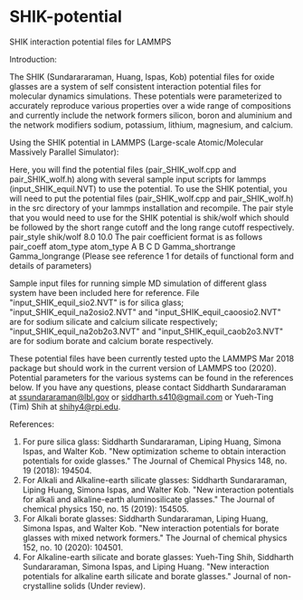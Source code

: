 # SHIK-potential
SHIK interaction potential files for LAMMPS

Introduction:

The SHIK (Sundarararaman, Huang, Ispas, Kob) potential files for oxide glasses are a system of self consistent interaction potential files for molecular dynamics simulations. These potentials were parameterized to accurately reproduce various properties over a wide range of compositions and currently include the network formers silicon, boron and aluminium and the network modifiers sodium, potassium, lithium, magnesium, and calcium.

Using the SHIK potential in LAMMPS (Large-scale Atomic/Molecular Massively Parallel Simulator):

Here, you will find the potential files (pair_SHIK_wolf.cpp and pair_SHIK_wolf.h) along with several sample input scripts for lammps (input_SHIK_equil.NVT) to use the potential. To use the SHIK potential, you will need to put the potential files (pair_SHIK_wolf.cpp and pair_SHIK_wolf.h) in the src directory of your lammps installation and recompile. The pair style that you would need to use for the SHIK potential is shik/wolf which should be followed by the short range cutoff and the long range cutoff respectively. pair_style shik/wolf 8.0 10.0 The pair coefficient format is as follows pair_coeff atom_type atom_type A B C D Gamma_shortrange Gamma_longrange (Please see reference 1 for details of functional form and details of parameters)

Sample input files for running simple MD simulation of different glass system have been included here for reference.
File "input_SHIK_equil_sio2.NVT" is for silica glass; "input_SHIK_equil_na2osio2.NVT" and "input_SHIK_equil_caoosio2.NVT" are for sodium silicate and calcium silicate respectively; "input_SHIK_equil_na2ob2o3.NVT" and "input_SHIK_equil_caob2o3.NVT" are for sodium borate and calcium borate respectively.

These potential files have been currently tested upto the LAMMPS Mar 2018 package but should work in the current version of LAMMPS too (2020). Potential parameters for the various systems can be found in the references below. If you have any questions, please contact Siddharth Sundararaman at ssundararaman@lbl.gov or siddharth.s410@gmail.com or Yueh-Ting (Tim) Shih at shihy4@rpi.edu.

References:

1. For pure silica glass: Siddharth Sundararaman, Liping Huang, Simona Ispas, and Walter Kob. "New optimization scheme to obtain interaction potentials for oxide glasses." The Journal of Chemical Physics 148, no. 19 (2018): 194504.
2. For Alkali and Alkaline-earth silicate glasses: Siddharth Sundararaman, Liping Huang, Simona Ispas, and Walter Kob. "New interaction potentials for alkali and alkaline-earth aluminosilicate glasses." The Journal of chemical physics 150, no. 15 (2019): 154505.
3. For Alkali borate glasses: Siddharth Sundararaman, Liping Huang, Simona Ispas, and Walter Kob. "New interaction potentials for borate glasses with mixed network formers." The Journal of chemical physics 152, no. 10 (2020): 104501.
4. For Alkaline-earth silicate and borate glasses: Yueh-Ting Shih, Siddharth Sundararaman, Simona Ispas, and Liping Huang. "New interaction potentials for alkaline earth silicate and borate glasses." Journal of non-crystalline solids (Under review).
